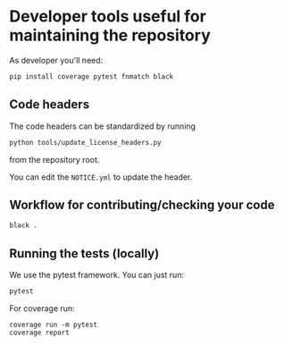 # Developer tools useful for maintaining the repository

As developer you'll need:

```bash
pip install coverage pytest fnmatch black
```

## Code headers

The code headers can be standardized by running

``` bash
python tools/update_license_headers.py
```

from the repository root.

You can edit the `NOTICE.yml` to update the header.


## Workflow for contributing/checking your code

```bash
black .
```

## Running the tests (locally)

We use the pytest framework. You can just run:

```bash
pytest
```

For coverage run:

```
coverage run -m pytest
coverage report
```
